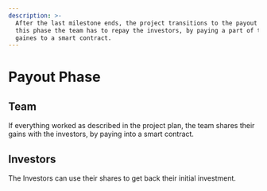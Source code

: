 ```yaml
---
description: >-
  After the last milestone ends, the project transitions to the payout phase. In
  this phase the team has to repay the investors, by paying a part of their
  gaines to a smart contract.
---
```


# Payout Phase

## Team

If everything worked as described in the project plan, the team shares their gains with the investors, by paying into a smart contract.

## Investors

The Investors can use their shares to get back their initial investment. 

